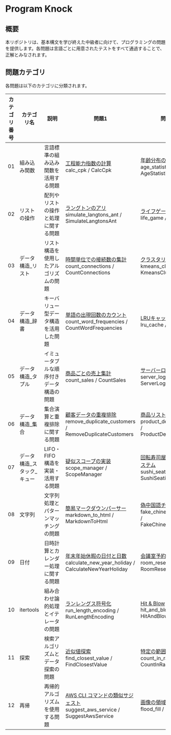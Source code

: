 # Program Knock

## 概要

本リポジトリは、基本構文を学び終えた中級者に向けて、プログラミングの問題を提供します。各問題は言語ごとに用意されたテストをすべて通過することで、正解とみなされます。

## 問題カテゴリ

各問題は以下のカテゴリに分類されます。

| カテゴリ番号 | カテゴリ名 | 説明 | 問題1 | 問題2 |
|-------------|-------------|---------------------------------------------------|----------------|----------------|
| 01 | 組み込み関数 | 言語標準の組み込み関数を活用する問題 | [工程能力指数の計算](docs/01_組み込み関数/practice_01.md)<br>calc_cpk / CalcCpk | [年齢分布の集計](docs/01_組み込み関数/practice_02.md)<br>age_statistics / AgeStatistics |
| 02 | リストの操作 | 配列やリストの操作と処理に関する問題 | [ラングトンのアリ](docs/02_リストの操作/practice_01.md)<br>simulate_langtons_ant / SimulateLangtonsAnt | [ライフゲーム](docs/02_リストの操作/practice_02.md)<br>life_game / LifeGame |
| 03 | データ構造_リスト | リスト構造を使用したアルゴリズムの問題 | [時間単位での接続数の集計](docs/03_データ構造_リスト/practice_01.md)<br>count_connections / CountConnections | [クラスタリングの実装](docs/03_データ構造_リスト/practice_02.md)<br>kmeans_clustering / KmeansClustering |
| 04 | データ構造_辞書 | キーバリュー型データ構造を活用した問題 | [単語の出現回数のカウント](docs/04_データ構造_辞書/practice_01.md)<br>count_word_frequencies / CountWordFrequencies | [LRUキャッシュの実装](docs/04_データ構造_辞書/practice_02.md)<br>lru_cache / LruCache |
| 05 | データ構造_タプル | イミュータブルな順序付きデータ構造の問題 | [商品ごとの売上集計](docs/05_データ構造_タプル/practice_01.md)<br>count_sales / CountSales | [サーバーログの解析](docs/05_データ構造_タプル/practice_02.md)<br>server_log_analysis / ServerLogAnalysis |
| 06 | データ構造_集合 | 集合演算と重複排除に関する問題 | [顧客データの重複排除](docs/06_データ構造_集合/practice_01.md)<br>remove_duplicate_customers / RemoveDuplicateCustomers | [商品リストの重複排除](docs/06_データ構造_集合/practice_02.md)<br>product_deduplication / ProductDeduplication |
| 07 | データ構造_スタック_キュー | LIFO・FIFO構造を実装・活用する問題 | [疑似スコープの実装](docs/07_データ構造_スタック_キュー/practice_01.md)<br>scope_manager / ScopeManager | [回転寿司屋の席案内システム](docs/07_データ構造_スタック_キュー/practice_02.md)<br>sushi_seating / SushiSeating |
| 08 | 文字列 | 文字列処理とパターンマッチングの問題 | [簡易マークダウンパーサー](docs/08_文字列/practice_01.md)<br>markdown_to_html / MarkdownToHtml | [偽中国語チェッカー](docs/08_文字列/practice_02.md)<br>fake_chinese_checker / FakeChineseChecker |
| 09 | 日付 | 日時計算とカレンダー処理に関する問題 | [年末年始休暇の日付と日数](docs/09_日付/practice_01.md)<br>calculate_new_year_holiday / CalculateNewYearHoliday | [会議室予約システム](docs/09_日付/practice_02.md)<br>room_reservation / RoomReservation |
| 10 | itertools | 組み合わせ論的処理とイテレータの問題 | [ランレングス符号化](docs/10_itertools/practice_01.md)<br>run_length_encoding / RunLengthEncoding | [Hit & Blow](docs/10_itertools/practice_02.md)<br>hit_and_blow / HitAndBlow |
| 11 | 探索 | 検索アルゴリズムとデータ探索の問題 | [近似値探索](docs/11_探索/practice_01.md)<br>find_closest_value / FindClosestValue | [特定の範囲の個数](docs/11_探索/practice_02.md)<br>count_in_range / CountInRange |
| 12 | 再帰 | 再帰的アルゴリズムを使用する問題 | [AWS CLI コマンドの類似サジェスト](docs/12_再帰/practice_01.md)<br>suggest_aws_service / SuggestAwsService | [画像の領域塗りつぶし](docs/12_再帰/practice_02.md)<br>flood_fill / FloodFill |
